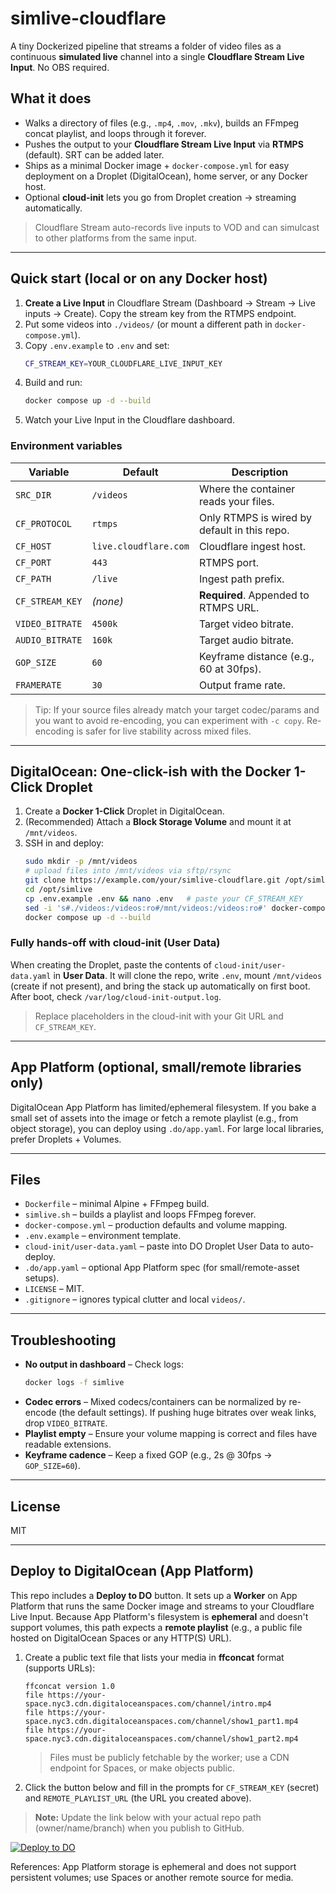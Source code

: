 
# simlive-cloudflare

A tiny Dockerized pipeline that streams a folder of video files as a continuous **simulated live** channel into a single **Cloudflare Stream Live Input**. No OBS required.

## What it does

- Walks a directory of files (e.g., `.mp4`, `.mov`, `.mkv`), builds an FFmpeg concat playlist, and loops through it forever.
- Pushes the output to your **Cloudflare Stream Live Input** via **RTMPS** (default). SRT can be added later.
- Ships as a minimal Docker image + `docker-compose.yml` for easy deployment on a Droplet (DigitalOcean), home server, or any Docker host.
- Optional **cloud-init** lets you go from Droplet creation → streaming automatically.

> Cloudflare Stream auto-records live inputs to VOD and can simulcast to other platforms from the same input.

---

## Quick start (local or on any Docker host)

1) **Create a Live Input** in Cloudflare Stream (Dashboard → Stream → Live inputs → Create). Copy the stream key from the RTMPS endpoint.
2) Put some videos into `./videos/` (or mount a different path in `docker-compose.yml`).
3) Copy `.env.example` to `.env` and set:
   ```bash
   CF_STREAM_KEY=YOUR_CLOUDFLARE_LIVE_INPUT_KEY
   ```
4) Build and run:
   ```bash
   docker compose up -d --build
   ```
5) Watch your Live Input in the Cloudflare dashboard.

### Environment variables

| Variable        | Default | Description |
|----------------|---------|-------------|
| `SRC_DIR`      | `/videos` | Where the container reads your files. |
| `CF_PROTOCOL`  | `rtmps` | Only RTMPS is wired by default in this repo. |
| `CF_HOST`      | `live.cloudflare.com` | Cloudflare ingest host. |
| `CF_PORT`      | `443` | RTMPS port. |
| `CF_PATH`      | `/live` | Ingest path prefix. |
| `CF_STREAM_KEY`| *(none)* | **Required**. Appended to RTMPS URL. |
| `VIDEO_BITRATE`| `4500k` | Target video bitrate. |
| `AUDIO_BITRATE`| `160k` | Target audio bitrate. |
| `GOP_SIZE`     | `60` | Keyframe distance (e.g., 60 at 30fps). |
| `FRAMERATE`    | `30` | Output frame rate. |

> Tip: If your source files already match your target codec/params and you want to avoid re-encoding, you can experiment with `-c copy`. Re-encoding is safer for live stability across mixed files.

---

## DigitalOcean: One-click-ish with the Docker 1-Click Droplet

1) Create a **Docker 1-Click** Droplet in DigitalOcean.
2) (Recommended) Attach a **Block Storage Volume** and mount it at `/mnt/videos`.
3) SSH in and deploy:
   ```bash
   sudo mkdir -p /mnt/videos
   # upload files into /mnt/videos via sftp/rsync
   git clone https://example.com/your/simlive-cloudflare.git /opt/simlive
   cd /opt/simlive
   cp .env.example .env && nano .env   # paste your CF_STREAM_KEY
   sed -i 's#./videos:/videos:ro#/mnt/videos:/videos:ro#' docker-compose.yml
   docker compose up -d --build
   ```

### Fully hands-off with cloud-init (User Data)

When creating the Droplet, paste the contents of `cloud-init/user-data.yaml` in **User Data**. It will clone the repo, write `.env`, mount `/mnt/videos` (create if not present), and bring the stack up automatically on first boot. After boot, check `/var/log/cloud-init-output.log`.

> Replace placeholders in the cloud-init with your Git URL and `CF_STREAM_KEY`.

---

## App Platform (optional, small/remote libraries only)

DigitalOcean App Platform has limited/ephemeral filesystem. If you bake a small set of assets into the image or fetch a remote playlist (e.g., from object storage), you can deploy using `.do/app.yaml`. For large local libraries, prefer Droplets + Volumes.

---

## Files

- `Dockerfile` – minimal Alpine + FFmpeg build.
- `simlive.sh` – builds a playlist and loops FFmpeg forever.
- `docker-compose.yml` – production defaults and volume mapping.
- `.env.example` – environment template.
- `cloud-init/user-data.yaml` – paste into DO Droplet User Data to auto-deploy.
- `.do/app.yaml` – optional App Platform spec (for small/remote-asset setups).
- `LICENSE` – MIT.
- `.gitignore` – ignores typical clutter and local `videos/`.

---

## Troubleshooting

- **No output in dashboard** – Check logs:
  ```bash
  docker logs -f simlive
  ```
- **Codec errors** – Mixed codecs/containers can be normalized by re-encode (the default settings). If pushing huge bitrates over weak links, drop `VIDEO_BITRATE`.
- **Playlist empty** – Ensure your volume mapping is correct and files have readable extensions.
- **Keyframe cadence** – Keep a fixed GOP (e.g., 2s @ 30fps → `GOP_SIZE=60`).

---

## License

MIT


---

## Deploy to DigitalOcean (App Platform)

This repo includes a **Deploy to DO** button. It sets up a **Worker** on App Platform that runs the same Docker image and streams to your Cloudflare Live Input. Because App Platform's filesystem is **ephemeral** and doesn't support volumes, this path expects a **remote playlist** (e.g., a public file hosted on DigitalOcean Spaces or any HTTP(S) URL).

1) Create a public text file that lists your media in **ffconcat** format (supports URLs):
   ```
   ffconcat version 1.0
   file https://your-space.nyc3.cdn.digitaloceanspaces.com/channel/intro.mp4
   file https://your-space.nyc3.cdn.digitaloceanspaces.com/channel/show1_part1.mp4
   file https://your-space.nyc3.cdn.digitaloceanspaces.com/channel/show1_part2.mp4
   ```
   > Files must be publicly fetchable by the worker; use a CDN endpoint for Spaces, or make objects public.

2) Click the button below and fill in the prompts for `CF_STREAM_KEY` (secret) and `REMOTE_PLAYLIST_URL` (the URL you created above).

> **Note:** Update the link below with your actual repo path (owner/name/branch) when you publish to GitHub.

[![Deploy to DO](https://www.deploytodo.com/do-btn-blue.svg)](https://cloud.digitalocean.com/apps/new?repo=https://github.com/REPO-OWNER/REPO-NAME/tree/main)

References: App Platform storage is ephemeral and does not support persistent volumes; use Spaces or another remote source for media.
